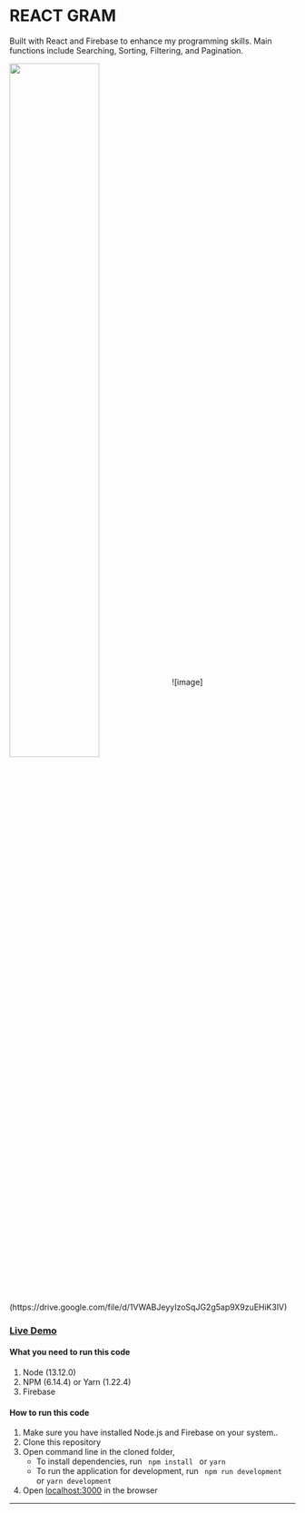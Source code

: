 # REACT GRAM
 Built with React and Firebase to enhance my programming skills. Main functions include Searching, Sorting, Filtering, and Pagination. 

<img align="center" src="https://drive.google.com/file/d/1VWABJeyyIzoSqJG2g5ap9X9zuEHiK3lV" width="56%">
![image](https://drive.google.com/file/d/1VWABJeyyIzoSqJG2g5ap9X9zuEHiK3lV)

### [Live Demo](https://card-project-6d96a.web.app/)

#### What you need to run this code
1. Node (13.12.0)
2. NPM (6.14.4) or Yarn (1.22.4)
3. Firebase

####  How to run this code
1. Make sure you have installed Node.js and Firebase on your system..
2. Clone this repository
4. Open command line in the cloned folder,
   - To install dependencies, run ```  npm install  ``` or ``` yarn ```
   - To run the application for development, run ```  npm run development  ``` or ``` yarn development ```
5. Open [localhost:3000](http://localhost:3000/) in the browser
----
